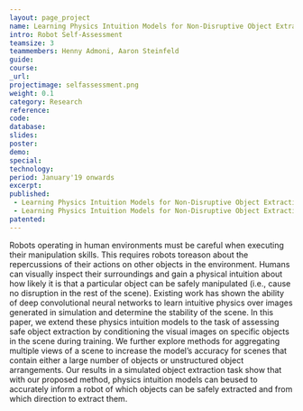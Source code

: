 ```yaml
---
layout: page_project
name: Learning Physics Intuition Models for Non-Disruptive Object Extraction from Clutter
intro: Robot Self-Assessment
teamsize: 3
teammembers: Henny Admoni, Aaron Steinfeld
guide:
course:
_url: 
projectimage: selfassessment.png
weight: 0.1
category: Research
reference:
code:
database: 
slides: 
poster: 
demo: 
special:
technology: 
period: January'19 onwards
excerpt:
published: 
 - Learning Physics Intuition Models for Non-Disruptive Object Extraction from Clutter (Under Review, ECAI 2020)
 - Learning Physics Intuition Models for Non-Disruptive Object Extraction from Clutter, Northeast Robotics Colloquium 2019, University of Pennsylvania (Poster Presentation)
patented: 
---
```

Robots operating in human environments must be careful when executing their manipulation skills. This requires robots toreason about the repercussions of their actions on other objects in the environment. Humans can visually inspect their surroundings and gain a physical intuition about how likely it is that a particular object can be safely manipulated (i.e., cause no disruption in the rest of the scene). Existing work has shown the ability of deep convolutional neural networks to learn intuitive physics over images generated in simulation and determine the stability of the scene. In this paper, we extend these physics intuition models to the task of assessing safe object extraction by conditioning the visual images on specific objects in the scene during training. We further explore methods for aggregating multiple views of a scene to increase the model’s accuracy for scenes that contain either a large number of objects or unstructured object arrangements. Our results in a simulated object extraction task show that with our proposed method, physics intuition models can beused to accurately inform a robot of which objects can be safely extracted and from which direction to extract them.